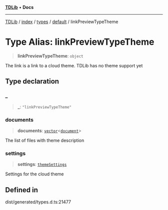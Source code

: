 [**TDLib**](../../../../../../README.md) • **Docs**

***

[TDLib](../../../../../../modules.md) / [index](../../../../../README.md) / [types](../../../README.md) / [default](../README.md) / linkPreviewTypeTheme

# Type Alias: linkPreviewTypeTheme

> **linkPreviewTypeTheme**: `object`

The link is a link to a cloud theme. TDLib has no theme support yet

## Type declaration

### \_

> **\_**: `"linkPreviewTypeTheme"`

### documents

> **documents**: [`vector`](vector.md)\<[`document`](document-1.md)\>

The list of files with theme description

### settings

> **settings**: [`themeSettings`](themeSettings-1.md)

Settings for the cloud theme

## Defined in

dist/generated/types.d.ts:21477
